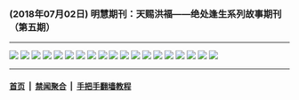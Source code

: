 ### (2018年07月02日) 明慧期刊：天赐洪福——绝处逢生系列故事期刊（第五期） 

---

<img src="http://qikan.minghui.org/mhqkpage/qikanimage/2018/07/02/tchf-05-2in1-hw-read-online1.png"/> 

<img src="http://qikan.minghui.org/mhqkpage/qikanimage/2018/07/02/tchf-05-2in1-hw-read-online2.png"/> 

<img src="http://qikan.minghui.org/mhqkpage/qikanimage/2018/07/02/tchf-05-2in1-hw-read-online3.png"/> 

<img src="http://qikan.minghui.org/mhqkpage/qikanimage/2018/07/02/tchf-05-2in1-hw-read-online4.png"/> 

<img src="http://qikan.minghui.org/mhqkpage/qikanimage/2018/07/02/tchf-05-2in1-hw-read-online5.png"/> 

<img src="http://qikan.minghui.org/mhqkpage/qikanimage/2018/07/02/tchf-05-2in1-hw-read-online6.png"/> 

<img src="http://qikan.minghui.org/mhqkpage/qikanimage/2018/07/02/tchf-05-2in1-hw-read-online7.png"/> 

<img src="http://qikan.minghui.org/mhqkpage/qikanimage/2018/07/02/tchf-05-2in1-hw-read-online8.png"/> 

<img src="http://qikan.minghui.org/mhqkpage/qikanimage/2018/07/02/tchf-05-2in1-hw-read-online9.png"/> 

<img src="http://qikan.minghui.org/mhqkpage/qikanimage/2018/07/02/tchf-05-2in1-hw-read-online10.png"/> 

<img src="http://qikan.minghui.org/mhqkpage/qikanimage/2018/07/02/tchf-05-2in1-hw-read-online11.png"/> 

<img src="http://qikan.minghui.org/mhqkpage/qikanimage/2018/07/02/tchf-05-2in1-hw-read-online12.png"/> 

<img src="http://qikan.minghui.org/mhqkpage/qikanimage/2018/07/02/tchf-05-2in1-hw-read-online13.png"/> 

<img src="http://qikan.minghui.org/mhqkpage/qikanimage/2018/07/02/tchf-05-2in1-hw-read-online14.png"/> 

<img src="http://qikan.minghui.org/mhqkpage/qikanimage/2018/07/02/tchf-05-2in1-hw-read-online15.png"/> 

<img src="http://qikan.minghui.org/mhqkpage/qikanimage/2018/07/02/tchf-05-2in1-hw-read-online16.png"/> 

<img src="http://qikan.minghui.org/mhqkpage/qikanimage/2018/07/02/tchf-05-2in1-hw-read-online17.png"/> 

<img src="http://qikan.minghui.org/mhqkpage/qikanimage/2018/07/02/tchf-05-2in1-hw-read-online18.png"/> 

<img src="http://qikan.minghui.org/mhqkpage/qikanimage/2018/07/02/tchf-05-2in1-hw-read-online19.png"/> 



---

#### [首页](../../../..) &nbsp;|&nbsp; [禁闻聚合](https://github.com/gfw-breaker/banned-news) &nbsp;|&nbsp; [手把手翻墙教程](https://github.com/gfw-breaker/guides) 